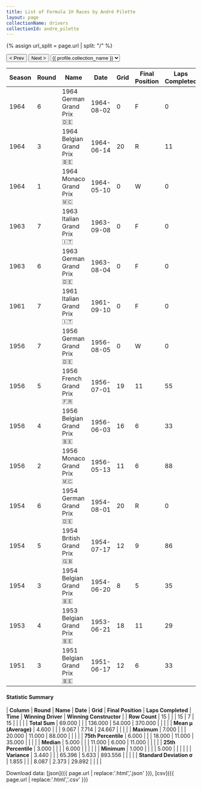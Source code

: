 ```yaml
---
title: List of Formula 1® Races by André Pilette
layout: page
collectionName: drivers
collectionId: andre_pilette
---
```


{% assign url_split = page.url | split: "/" %}
<div id="collection-navigation">
<button onclick="selector.options[selector.selectedIndex-1].value && (window.location = selector.options[selector.selectedIndex-1].value);">&lt; Prev</button>
<button onclick="selector.options[selector.selectedIndex+1].value && (window.location = selector.options[selector.selectedIndex+1].value);">Next &gt;</button>
<select id="selector" onchange="this.options[this.selectedIndex].value && (window.location = this.options[this.selectedIndex].value);">
  {% for collectionId in site.data[page.collectionName].refs %}
    {% if collectionId == page.collectionId %}
      {% assign selected = "selected" %}
    {% else %}
      {% assign selected = "" %}
    {% endif %}
    {% assign profile = site.data[page.collectionName][collectionId].profile %}
    <option value="/f1/{{ page.collectionName }}/{{ collectionId }}/{{ url_split[4] }}" {{ selected }}>{{ profile.collection_name }}</option>
  {% endfor %}
</select>
</div>

| Season | Round | Name | Date | Grid | Final Position | Laps Completed | Time | Winning Driver | Winning Constructor |
|--|--|--|--|--|--|--|--|--|--|
| 1964 | 6 | 1964 German Grand Prix 🇩🇪 | 1964-08-02 | 0 | F | 0 |   | John Surtees 🇬🇧 | Ferrari 🇮🇹 |
| 1964 | 3 | 1964 Belgian Grand Prix 🇧🇪 | 1964-06-14 | 20 | R | 11 |   | Jim Clark 🇬🇧 | Lotus-Climax 🇬🇧 |
| 1964 | 1 | 1964 Monaco Grand Prix 🇲🇨 | 1964-05-10 | 0 | W | 0 |   | Graham Hill 🇬🇧 | BRM 🇬🇧 |
| 1963 | 7 | 1963 Italian Grand Prix 🇮🇹 | 1963-09-08 | 0 | F | 0 |   | Jim Clark 🇬🇧 | Lotus-Climax 🇬🇧 |
| 1963 | 6 | 1963 German Grand Prix 🇩🇪 | 1963-08-04 | 0 | F | 0 |   | John Surtees 🇬🇧 | Ferrari 🇮🇹 |
| 1961 | 7 | 1961 Italian Grand Prix 🇮🇹 | 1961-09-10 | 0 | F | 0 |   | Phil Hill 🇺🇸 | Ferrari 🇮🇹 |
| 1956 | 7 | 1956 German Grand Prix 🇩🇪 | 1956-08-05 | 0 | W | 0 |   | Juan Fangio 🇦🇷 | Ferrari 🇮🇹 |
| 1956 | 5 | 1956 French Grand Prix 🇫🇷 | 1956-07-01 | 19 | 11 | 55 |   | Peter Collins 🇬🇧 | Ferrari 🇮🇹 |
| 1956 | 4 | 1956 Belgian Grand Prix 🇧🇪 | 1956-06-03 | 16 | 6 | 33 |   | Peter Collins 🇬🇧 | Ferrari 🇮🇹 |
| 1956 | 2 | 1956 Monaco Grand Prix 🇲🇨 | 1956-05-13 | 11 | 6 | 88 |   | Stirling Moss 🇬🇧 | Maserati 🇮🇹 |
| 1954 | 6 | 1954 German Grand Prix 🇩🇪 | 1954-08-01 | 20 | R | 0 |   | Juan Fangio 🇦🇷 | Mercedes 🇩🇪 |
| 1954 | 5 | 1954 British Grand Prix 🇬🇧 | 1954-07-17 | 12 | 9 | 86 |   | José Froilán González 🇦🇷 | Ferrari 🇮🇹 |
| 1954 | 3 | 1954 Belgian Grand Prix 🇧🇪 | 1954-06-20 | 8 | 5 | 35 |   | Juan Fangio 🇦🇷 | Maserati 🇮🇹 |
| 1953 | 4 | 1953 Belgian Grand Prix 🇧🇪 | 1953-06-21 | 18 | 11 | 29 |   | Alberto Ascari 🇮🇹 | Ferrari 🇮🇹 |
| 1951 | 3 | 1951 Belgian Grand Prix 🇧🇪 | 1951-06-17 | 12 | 6 | 33 |   | Nino Farina 🇮🇹 | Alfa Romeo 🇮🇹 |

#### Statistic Summary

| **Column** | **Round** | **Name** | **Date** | **Grid** | **Final Position** | **Laps Completed** | **Time** | **Winning Driver** | **Winning Constructor** |
| **Row Count** | 15 |  |  | 15 | 7 | 15 |  |  |  |
| **Total Sum** | 69.000 |  |  | 136.000 | 54.000 | 370.000 |  |  |  |
| **Mean μ (Average)** | 4.600 |  |  | 9.067 | 7.714 | 24.667 |  |  |  |
| **Maximum** | 7.000 |  |  | 20.000 | 11.000 | 88.000 |  |  |  |
| **75th Percentile** | 6.000 |  |  | 18.000 | 11.000 | 35.000 |  |  |  |
| **Median** | 5.000 |  |  | 11.000 | 6.000 | 11.000 |  |  |  |
| **25th Percentile** | 3.000 |  |  |  | 6.000 |  |  |  |  |
| **Minimum** | 1.000 |  |  |  | 5.000 |  |  |  |  |
| **Variance** | 3.440 |  |  | 65.396 | 5.633 | 893.556 |  |  |  |
| **Standard Deviation σ** | 1.855 |  |  | 8.087 | 2.373 | 29.892 |  |  |  |

Download data: [json]({{ page.url | replace:'.html','.json' }}), [csv]({{ page.url | replace:'.html','.csv' }})
